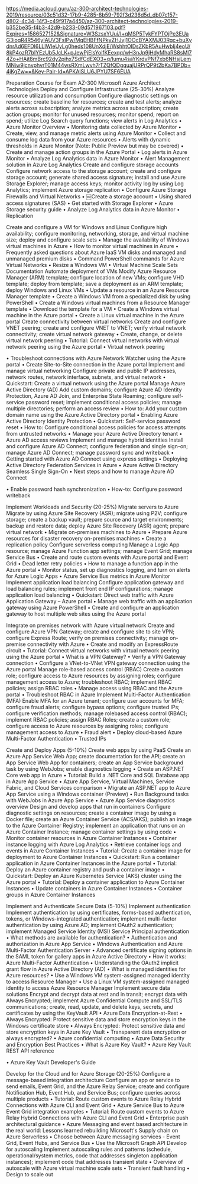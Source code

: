 https://media.acloud.guru/az-300-architect-technologies-2019/resource/03c51d32-17b9-4285-8b59-792f3d236d5d_db07c157-d802-4c34-14f3-c49f917a4450/az-300-architect-technologies-2019-b352be35-f4b3-42d9-b233-09d571967103.pdf?Expires=1586527152&Signature=W3SzsxYUui/I+qMSP5TykFYPTOjPe3EUaG3iogR4R546yIAUV3FsIPw/MqEHBFfNPkyZHJvj1OOcBYAXMJ03Rgc+buXydnrAd6EFDI6LLIWleUyLg0heds108UnXdjE/WshhtOlDsZKbR5AuHwbIj4eoU/8kP4ozR7bIYEzUb5JcLK+pJewPjEIsYoifKEexqq/wH3nJp9jHdyMhaRS8sMl74Zo+HAjt8mBrc92dy2pihx7SdfCdEXO3+q/Iumu4saYKrdvPNf7xb6NHsjLemMNiw9jcnvphvrT01M44wsRXmLwvh7rTZQfQDgquajURPrQP9t2bKa7BPDb+4jKgZw==&Key-Pair-Id=APKAISLU6JPYU7SF6EUA

Preparation Course for Exam AZ-300
Microsoft Azure Architect Technologies
Deploy and Configure Infrastructure (25-30%)
Analyze resource utilization and consumption
Configure diagnostic settings on resources; create baseline for resources; create and test alerts;
analyze alerts across subscription; analyze metrics across subscription; create action groups;
monitor for unused resources; monitor spend; report on spend; utilize Log Search query
functions; view alerts in Log Analytics
• Azure Monitor Overview
• Monitoring data collected by Azure Monitor
• Create, view, and manage metric alerts using Azure Monitor
• Collect and consume log data from your Azure resources
• Alerts with dynamic thresholds in Azure Monitor (Note: Public Preview but may be
covered)
• Create and manage action groups in the Azure Portal
• Log alerts in Azure Monitor
• Analyze Log Analytics data in Azure Monitor
• Alert Management solution in Azure Log Analytics
Create and configure storage accounts
Configure network access to the storage account; create and configure storage account;
generate shared access signature; install and use Azure Storage Explorer; manage access keys;
monitor activity log by using Log Analytics; implement Azure storage replication
• Configure Azure Storage Firewalls and Virtual Networks
• ￼Create a storage account
• Using shared access signatures (SAS)
• Get started with Storage Explorer
• Azure Storage security guide
• Analyze Log Analytics data in Azure Monitor
• Replication

Create and configure a VM for Windows and Linux
Configure high availability; configure monitoring, networking, storage, and virtual machine size;
deploy and configure scale sets
• Manage the availability of Windows virtual machines in Azure
• How to monitor virtual machines in Azure
• Frequently asked questions about Azure IaaS VM disks and managed and unmanaged
premium disks
• Command PowerShell commands for Azure Virtual Networks
• Resize a Windows VM
• Virtual Machine Scale Sets Documentation
Automate deployment of VMs
Modify Azure Resource Manager (ARM) template; configure location of new VMs; configure
VHD template; deploy from template; save a deployment as an ARM template; deploy
Windows and Linux VMs
• Update a resource in an Azure Resource Manager template
• Create a Windows VM from a specialized disk by using PowerShell
• Create a Windows virtual machines from a Resource Manager template
• Download the template for a VM
• Create a Windows virtual machine in the Azure portal
• Create a Linux virtual machine in the Azure portal
Create connectivity between virtual networks
Create and configure VNET peering; create and configure VNET to VNET; verify virtual
network connectivity; create virtual network gateway
• Create, change, or delete virtual network peering
• Tutorial: Connect virtual networks with virtual network peering using the Azure portal
• Virtual network peering

• Troubleshoot connections with Azure Network Watcher using the Azure portal
• Create Site-to-Site connection in the Azure portal
Implement and manage virtual networking
Configure private and public IP addresses, network routes, network interface, subnets, and
virtual network
• Quickstart: Create a virtual network using the Azure portal
Manage Azure Active Directory (AD)
Add custom domains; configure Azure AD Identity Protection, Azure AD Join, and Enterprise
State Roaming; configure self-service password reset; implement conditional access policies;
manage multiple directories; perform an access review
• How to: Add your custom domain name using the Azure Active Directory portal
• Enabling Azure Active Directory Identity Protection
• Quickstart: Self-service password reset
• How to: Configure conditional access policies for access attempts from untrusted
networks
• Manage your Azure Active Directory tenant
• Azure AD access reviews
Implement and manage hybrid identities
Install and configure Azure AD Connect; configure federation and single sign-on; manage Azure
AD Connect; manage password sync and writeback
• Getting started with Azure AD Connect using express settings
• Deploying Active Directory Federation Services in Azure
• Azure Active Directory Seamless Single Sign-On
• Next steps and how to manage Azure AD Connect

• Enable password hash synchronization
• How-to: Configure password writeback

Implement Workloads and Security (20-25%)
Migrate servers to Azure
Migrate by using Azure Site Recovery (ASR); migrate using P2V; configure storage; create a
backup vault; prepare source and target environments; backup and restore data; deploy Azure
Site Recovery (ASR) agent; prepare virtual network
• Migrate on-premises machines to Azure
• Prepare Azure resources for disaster recovery on-premises machines
• Create a replication policy
Configure serverless computing
Manage a Logic App resource; manage Azure Function app settings; manage Event Grid; manage
Service Bus
• Create and route custom events with Azure portal and Event Grid
• Dead letter retry policies
• How to manage a function app in the Azure portal
• Monitor status, set up diagnostics logging, and turn on alerts for Azure Logic Apps
• Azure Service Bus metrics in Azure Monitor
Implement application load balancing
Configure application gateway and load balancing rules; implement front end IP configurations;
manage application load balancing
• Quickstart: Direct web traffic with Azure Application Gateway – Azure portal
• Manage web traffic with an application gateway using Azure PowerShell
• Create and configure an application gateway to host multiple web sites using the Azure
portal

Integrate on premises network with Azure virtual network
Create and configure Azure VPN Gateway; create and configure site to site VPN; configure
Express Route; verify on premises connectivity; manage on-premise connectivity with Azure
• Create and modify an ExpressRoute circuit
• Tutorial: Connect virtual networks with virtual network peering using the Azure portal
• What is a VPN Gateway?
• Verify a VPN Gateway connection
• Configure a VNet-to-VNet VPN gateway connection using the Azure portal
Manage role-based access control (RBAC)
Create a custom role; configure access to Azure resources by assigning roles; configure
management access to Azure; troubleshoot RBAC; implement RBAC policies; assign RBAC
roles
• Manage access using RBAC and the Azure portal
• Troubleshoot RBAC in Azure
Implement Multi-Factor Authentication (MFA)
Enable MFA for an Azure tenant; configure user accounts for MFA; configure fraud alerts;
configure bypass options; configure trusted IPs; configure verification methods; manage rolebased access control (RBAC); implement RBAC policies; assign RBAC Roles; create a custom
role; configure access to Azure resources by assigning roles; configure management access to
Azure
• Fraud alert
• Deploy cloud-based Azure Multi-Factor Authentication
• Trusted IPs

Create and Deploy Apps (5-10%)
Create web apps by using PaaS
Create an Azure App Service Web App; create documentation for the API; create an App
Service Web App for containers; create an App Service background task by using WebJobs;
enable diagnostics logging
• Create an ASP.NET Core web app in Azure
• Tutorial: Build a .NET Core and SQL Database app in Azure App Service
• Azure App Service, Virtual Machines, Service Fabric, and Cloud Services comparison
• Migrate an ASP.NET app to Azure App Service using a Windows container (Preview)
• Run Background tasks with WebJobs in Azure App Service
• Azure App Service diagnostics overview
Design and develop apps that run in containers
Configure diagnostic settings on resources; create a container image by using a Docker file;
create an Azure Container Service (ACS/AKS); publish an image to the Azure Container
Registry; implement an application that runs on an Azure Container Instance; manage container
settings by using code
• Monitor container resources in Azure Container Instances
• Container instance logging with Azure Log Analytics
• Retrieve container logs and events in Azure Container Instances
• Tutorial: Create a container image for deployment to Azure Container Instances
• Quickstart: Run a container application in Azure Container Instances in the Azure portal
• Tutorial: Deploy an Azure container registry and push a container image
• Quickstart: Deploy an Azure Kubernetes Service (AKS) cluster using the Azure portal
• Tutorial: Deploy a container application to Azure Container Instances
• Update containers in Azure Container Instances
• Container groups in Azure Container Instances

Implement and Authenticate Secure Data (5-10%)
Implement authentication
Implement authentication by using certificates, forms-based authentication, tokens, or
Windows-integrated authentication; implement multi-factor authentication by using Azure AD;
implement OAuth2 authentication; implement Managed Service Identity (MSI) Service Principal
authentication
• What methods are available for authentication?
• Authentication and authorization in Azure App Service
• Windows Authentication and Azure Multi-Factor Authentication Server
• Advanced certificate signing options in the SAML token for gallery apps in Azure Active
Directory
• How it works: Azure Multi-Factor Authentication
• Understanding the OAuth2 implicit grant flow in Azure Active Directory (AD)
• What is managed identities for Azure resources?
• Use a Windows VM system-assigned managed identity to access Resource Manager
• Use a Linux VM system-assigned managed identity to access Azure Resource Manager
Implement secure data solutions
Encrypt and decrypt data at rest and in transit; encrypt data with Always Encrypted; implement
Azure Confidential Compute and SSL/TLS communications; create, read, update, and delete
keys, secrets, and certificates by using the KeyVault API
• Azure Data Encryption-at-Rest
• Always Encrypted: Protect sensitive data and store encryption keys in the Windows
certificate store
• Always Encrypted: Protect sensitive data and store encryption keys in Azure Key Vault
• Transparent data encryption or always encrypted?
• Azure confidential computing
• Azure Data Security and Encryption Best Practices
• What is Azure Key Vault?
• Azure Key Vault REST API reference

• Azure Key Vault Developer's Guide

Develop for the Cloud and for Azure Storage (20-25%)
Configure a message-based integration architecture
Configure an app or service to send emails, Event Grid, and the Azure Relay Service; create and
configure Notification Hub, Event Hub, and Service Bus; configure queries across multiple
products
• Tutorial: Route custom events to Azure Relay Hybrid Connections with Azure CLI and
Event Grid
• Azure Service Bus to Azure Event Grid integration examples
• Tutorial: Route custom events to Azure Relay Hybrid Connections with Azure CLI and
Event Grid
• Enterprise push architectural guidance
• Azure Messaging and event based architecture in the real world: Lessons learned rebuilding
Microsoft's Supply chain on Azure Serverless
• Choose between Azure messaging services - Event Grid, Event Hubs, and Service Bus
• Use the Microsoft Graph API
Develop for autoscaling
Implement autoscaling rules and patterns (schedule, operational/system metrics, code that
addresses singleton application instances); implement code that addresses transient state
• Overview of autoscale with Azure virtual machine scale sets
• Transient fault handling
• Design to scale out
